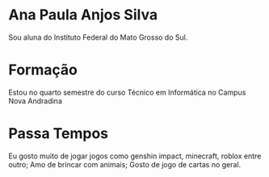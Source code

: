 # Ana Paula Anjos Silva
Sou aluna do Instituto Federal do Mato Grosso do Sul.
# Formação
Estou no quarto semestre do curso Técnico em Informática
no Campus Nova Andradina
# Passa Tempos
Eu gosto muito de jogar jogos como genshin impact, minecraft, roblox entre outro;
Amo de brincar com animais;
Gosto de jogo de cartas no geral.
